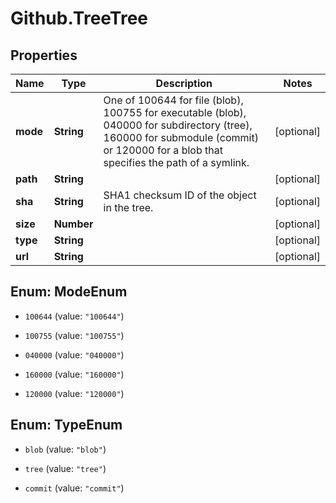 # Github.TreeTree

## Properties

Name | Type | Description | Notes
------------ | ------------- | ------------- | -------------
**mode** | **String** | One of 100644 for file (blob), 100755 for executable (blob), 040000 for subdirectory (tree), 160000 for submodule (commit) or 120000 for a blob that specifies the path of a symlink. | [optional] 
**path** | **String** |  | [optional] 
**sha** | **String** | SHA1 checksum ID of the object in the tree. | [optional] 
**size** | **Number** |  | [optional] 
**type** | **String** |  | [optional] 
**url** | **String** |  | [optional] 



## Enum: ModeEnum


* `100644` (value: `"100644"`)

* `100755` (value: `"100755"`)

* `040000` (value: `"040000"`)

* `160000` (value: `"160000"`)

* `120000` (value: `"120000"`)





## Enum: TypeEnum


* `blob` (value: `"blob"`)

* `tree` (value: `"tree"`)

* `commit` (value: `"commit"`)




